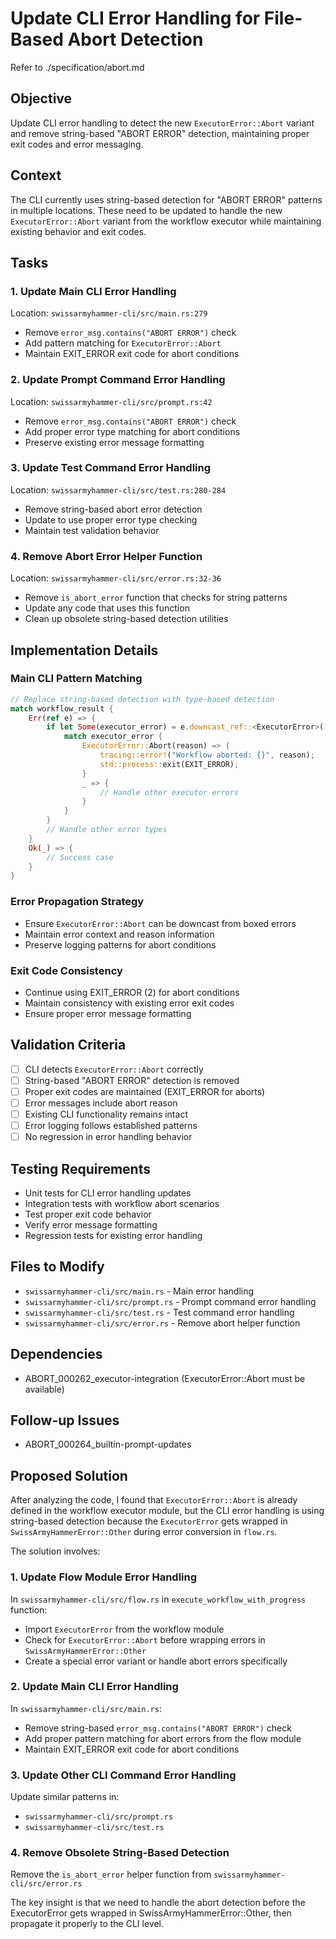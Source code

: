 # Update CLI Error Handling for File-Based Abort Detection

Refer to ./specification/abort.md

## Objective
Update CLI error handling to detect the new `ExecutorError::Abort` variant and remove string-based "ABORT ERROR" detection, maintaining proper exit codes and error messaging.

## Context
The CLI currently uses string-based detection for "ABORT ERROR" patterns in multiple locations. These need to be updated to handle the new `ExecutorError::Abort` variant from the workflow executor while maintaining existing behavior and exit codes.

## Tasks

### 1. Update Main CLI Error Handling
Location: `swissarmyhammer-cli/src/main.rs:279`
- Remove `error_msg.contains("ABORT ERROR")` check
- Add pattern matching for `ExecutorError::Abort`
- Maintain EXIT_ERROR exit code for abort conditions

### 2. Update Prompt Command Error Handling  
Location: `swissarmyhammer-cli/src/prompt.rs:42`
- Remove `error_msg.contains("ABORT ERROR")` check
- Add proper error type matching for abort conditions
- Preserve existing error message formatting

### 3. Update Test Command Error Handling
Location: `swissarmyhammer-cli/src/test.rs:280-284`
- Remove string-based abort error detection
- Update to use proper error type checking
- Maintain test validation behavior

### 4. Remove Abort Error Helper Function
Location: `swissarmyhammer-cli/src/error.rs:32-36`
- Remove `is_abort_error` function that checks for string patterns
- Update any code that uses this function
- Clean up obsolete string-based detection utilities

## Implementation Details

### Main CLI Pattern Matching
```rust
// Replace string-based detection with type-based detection
match workflow_result {
    Err(ref e) => {
        if let Some(executor_error) = e.downcast_ref::<ExecutorError>() {
            match executor_error {
                ExecutorError::Abort(reason) => {
                    tracing::error!("Workflow aborted: {}", reason);
                    std::process::exit(EXIT_ERROR);
                }
                _ => {
                    // Handle other executor errors
                }
            }
        }
        // Handle other error types
    }
    Ok(_) => {
        // Success case
    }
}
```

### Error Propagation Strategy
- Ensure `ExecutorError::Abort` can be downcast from boxed errors
- Maintain error context and reason information
- Preserve logging patterns for abort conditions

### Exit Code Consistency
- Continue using EXIT_ERROR (2) for abort conditions
- Maintain consistency with existing error exit codes
- Ensure proper error message formatting

## Validation Criteria
- [ ] CLI detects `ExecutorError::Abort` correctly
- [ ] String-based "ABORT ERROR" detection is removed
- [ ] Proper exit codes are maintained (EXIT_ERROR for aborts)
- [ ] Error messages include abort reason
- [ ] Existing CLI functionality remains intact
- [ ] Error logging follows established patterns
- [ ] No regression in error handling behavior

## Testing Requirements
- Unit tests for CLI error handling updates
- Integration tests with workflow abort scenarios
- Test proper exit code behavior
- Verify error message formatting
- Regression tests for existing error handling

## Files to Modify
- `swissarmyhammer-cli/src/main.rs` - Main error handling
- `swissarmyhammer-cli/src/prompt.rs` - Prompt command error handling
- `swissarmyhammer-cli/src/test.rs` - Test command error handling
- `swissarmyhammer-cli/src/error.rs` - Remove abort helper function

## Dependencies
- ABORT_000262_executor-integration (ExecutorError::Abort must be available)

## Follow-up Issues
- ABORT_000264_builtin-prompt-updates

## Proposed Solution

After analyzing the code, I found that `ExecutorError::Abort` is already defined in the workflow executor module, but the CLI error handling is using string-based detection because the `ExecutorError` gets wrapped in `SwissArmyHammerError::Other` during error conversion in `flow.rs`.

The solution involves:

### 1. Update Flow Module Error Handling
In `swissarmyhammer-cli/src/flow.rs` in `execute_workflow_with_progress` function:
- Import `ExecutorError` from the workflow module
- Check for `ExecutorError::Abort` before wrapping errors in `SwissArmyHammerError::Other`
- Create a special error variant or handle abort errors specifically

### 2. Update Main CLI Error Handling 
In `swissarmyhammer-cli/src/main.rs`:
- Remove string-based `error_msg.contains("ABORT ERROR")` check
- Add proper pattern matching for abort errors from the flow module
- Maintain EXIT_ERROR exit code for abort conditions

### 3. Update Other CLI Command Error Handling
Update similar patterns in:
- `swissarmyhammer-cli/src/prompt.rs`
- `swissarmyhammer-cli/src/test.rs`

### 4. Remove Obsolete String-Based Detection
Remove the `is_abort_error` helper function from `swissarmyhammer-cli/src/error.rs`

The key insight is that we need to handle the abort detection before the ExecutorError gets wrapped in SwissArmyHammerError::Other, then propagate it properly to the CLI level.